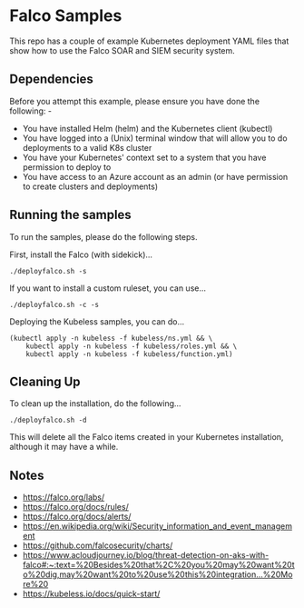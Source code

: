 Falco Samples
=============

This repo has a couple of example Kubernetes deployment YAML files that show how to use the
Falco SOAR and SIEM security system.

Dependencies
------------
Before you attempt this example, please ensure you have done the following: -
- You have installed Helm (helm) and the Kubernetes client (kubectl)
- You have logged into a (Unix) terminal window that will allow you to do deployments to a valid K8s cluster
- You have your Kubernetes' context set to a system that you have permission to deploy to
- You have access to an Azure account as an admin (or have permission to create clusters and deployments)

Running the samples
-------------------
To run the samples, please do the following steps.

First, install the Falco (with sidekick)...

    ./deployfalco.sh -s

If you want to install a custom ruleset, you can use...

    ./deployfalco.sh -c -s

Deploying the Kubeless samples, you can do...

    (kubectl apply -n kubeless -f kubeless/ns.yml && \
        kubectl apply -n kubeless -f kubeless/roles.yml && \
        kubectl apply -n kubeless -f kubeless/function.yml)

Cleaning Up
-----------
To clean up the installation, do the following...

    ./deployfalco.sh -d

This will delete all the Falco items created in your Kubernetes installation, although it may have a while.

Notes
-----
- https://falco.org/labs/
- https://falco.org/docs/rules/
- https://falco.org/docs/alerts/
- https://en.wikipedia.org/wiki/Security_information_and_event_management
- https://github.com/falcosecurity/charts/
- https://www.acloudjourney.io/blog/threat-detection-on-aks-with-falco#:~:text=%20Besides%20that%2C%20you%20may%20want%20to%20dig,may%20want%20to%20use%20this%20integration...%20More%20
- https://kubeless.io/docs/quick-start/
